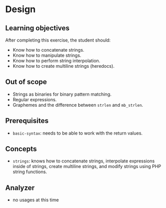 # Design

## Learning objectives

After completing this exercise, the student should:

- Know how to concatenate strings.
- Know how to manipulate strings.
- Know how to perform string interpolation.
- Know how to create multiline strings (heredocs).

## Out of scope

- Strings as binaries for binary pattern matching.
- Regular expressions.
- Graphemes and the difference between `strlen` and `mb_strlen`.

## Prerequisites

- `basic-syntax`: needs to be able to work with the return values.

## Concepts

- `strings`: knows how to concatenate strings, interpolate expressions inside of strings, create multiline strings, and modify strings using PHP string functions.

## Analyzer

- no usages at this time
